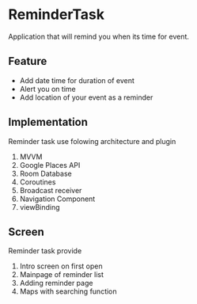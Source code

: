 # ReminderTask
Application that will remind you when its time for event.

## Feature
- Add date time for duration of event
- Alert you on time
- Add location of your event as a reminder

## Implementation
Reminder task use folowing architecture and plugin
1. MVVM
2. Google Places API
3. Room Database
4. Coroutines
5. Broadcast receiver
6. Navigation Component
7. viewBinding

## Screen
Reminder task provide
1. Intro screen on first open
2. Mainpage of reminder list
3. Adding reminder page
4. Maps with searching function
